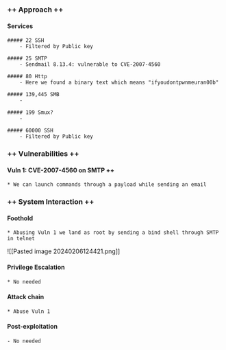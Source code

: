 ### ++ Approach ++

#### Services
	##### 22 SSH
		- Filtered by Public key

	##### 25 SMTP
		- Sendmail 8.13.4: vulnerable to CVE-2007-4560

	##### 80 Http
		- Here we found a binary text which means "ifyoudontpwnmeuran00b"

	##### 139,445 SMB
		-

	##### 199 Smux?
		-

	##### 60000 SSH
		- Filtered by Public key

### ++ Vulnerabilities ++

#### Vuln 1: CVE-2007-4560 on SMTP ++
	* We can launch commands through a payload while sending an email

### ++ System Interaction ++
#### Foothold  
	* Abusing Vuln 1 we land as root by sending a bind shell through SMTP in telnet

![[Pasted image 20240206124421.png]]

#### Privilege Escalation 
	* No needed

#### Attack chain
	* Abuse Vuln 1
	
#### Post-exploitation 
	- No needed